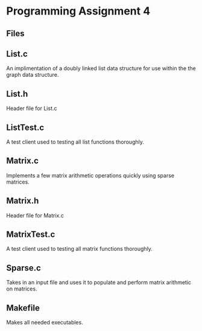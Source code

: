 # Programming Assignment 4


## Files
## List.c
An implimentation of a doubly linked list data structure for use within the the graph data structure.

## List.h 
Header file for List.c

## ListTest.c
A test client used to testing all list functions thoroughly.

## Matrix.c
Implements a few matrix arithmetic operations quickly using sparse matrices.

## Matrix.h 
Header file for Matrix.c

## MatrixTest.c
A test client used to testing all matrix functions thoroughly.

## Sparse.c
Takes in an input file and uses it to populate and perform matrix arithmetic on 
matrices.

## Makefile
Makes all needed executables.
